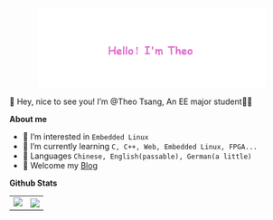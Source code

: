 <p align="center"><a href="https://jan-z.top/about"><img width="80%" src="./image/hello.png" /></a></p>

👋 Hey, nice to see you! I’m @Theo Tsang, An EE major student👨‍🎓

**About me**
- 👀 I’m interested in `Embedded Linux`
- 🌱 I’m currently learning `C, C++, Web, Embedded Linux, FPGA...`
- 📜 Languages `Chinese, English(passable), German(a little)`
- 📢 Welcome my [Blog](https://jan-z.top/about/)


**Github Stats**
<table><tr><td valign="top" width="50%">
  
<img src="https://github-readme-stats.vercel.app/api?username=Theo-Tsang&show_icons=true&count_private=true&hide_border=true&line_height=40" align="left" style="width: 100%" />
  
</td><td valign="top" width="50%">
<div align="center">
  
<img src="https://rishavanand.github.io/static/images/greetings.gif" align="center" style="width: 100%" />
  
</div>  
</td></tr></table>  

<!---
Theo-Tsang/Theo-Tsang is a ✨ special ✨ repository because its `README.md` (this file) appears on your GitHub profile.
You can click the Preview link to take a look at your changes.
--->
